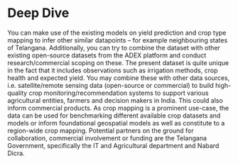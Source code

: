 # Deep Dive

You can make use of the existing models on yield prediction and crop type mapping to infer other similar datapoints – for example neighbouring states of Telangana. Additionally, you can try to combine the dataset with other existing open-source datasets from the ADEX platform and conduct research/commercial scoping on these. 
 The present dataset is quite unique in the fact that it includes observations such as irrigation methods, crop health and expected yield. You may combine these with other data sources, i.e. satellite/remote sensing data (open-source or commercial) to build high-quality crop monitoring/recommendation systems to support various agricultural entities, farmers and decision makers in India. This could also inform commercial products. 
 As crop mapping is a prominent use-case, the data can be used for benchmarking different available crop datasets and models or inform foundational geospatial models as well as constitute to a region-wide crop mapping. Potential partners on the ground for collaboration, commercial involvement or funding are the Telangana Government, specifically the IT and Agricultural department and Nabard Dicra.